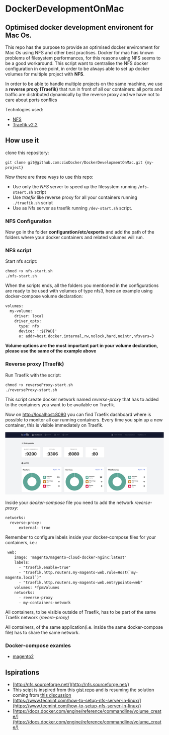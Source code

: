 # DockerDevelopmentOnMac
Optimised docker development environent for Mac Os.
---

This repo has the purpose to provide an optimised docker environment for Mac Os using NFS and other best practises.
Docker for mac has known problems of filesystem performances, for this reasons using NFS seems to be a good workaround.
This script want to centralise the NFS docker configuration in one point, in order to be always able to set up docker
volumes for multiple project with **NFS**.

In order to be able to handle multiple projects on the same machine, we use a **reverse proxy (Traefik)** that run in front of all our 
containers: all ports and traffic  are distributed dynamically by the reverse proxy and we have not to care about ports
 conflics

Technlogies used:
* [NFS](https://en.wikipedia.org/wiki/Network_File_System)
* [Traefik v2.2](https://github.com/containous/traefik)

## How use it
clone this repository:
```
git clone git@github.com:zioDocker/DockerDevelopmentOnMac.git {my-project}
```
Now there are three ways to use this repo:
* Use only the *NFS* server to speed up the filesystem running `/nfs-staert.sh` script
* Use *traefik* like reverse proxy for all your containers running `./traefik.sh` script
* Use as Nfs server as traefik running `/dev-start.sh` script.

### NFS Configuration
Now go in the folder **configuration/etc/exports** and add the path of the folders where your docker containers
and related volumes will run.

### NFS script

Start nfs script:
```
chmod +x nfs-start.sh
./nfs-start.sh
```

When the scripts ends, all the folders you mentioned in the configurations are ready to be used with volumes of type 
nfs3, here an example using docker-compose volume declaration:
```
volumes:
  my-volume:
    driver: local
    driver_opts:
      type: nfs
      device: ':${PWD}'
      o: addr=host.docker.internal,rw,nolock,hard,nointr,nfsvers=3
```

**Volume options are the most important part in your volume declaration, please use the same of the example above**

### Reverse proxy (Traefik)
Run Traefik with the script:
```
chmod +x reverseProxy-start.sh
./reverseProxy-start.sh
```
This script create docker network named *reverse-proxy* that has to added to the containers you want to be available 
on Traefik.

Now on [http://localhost:8080](http://localhost:8080) you can find Traefik dashboard where is possible to monitor 
all our running containers.
Every time you spin up a new container, this is visible immediately on Traefik.

![](doc/traefik2.2dashboard.png)

Inside your *docker-compose* file you need to add the network *reverse-proxy*:
```
networks:
  reverse-proxy:
      external: true
```
Remember to configure labels inside your docker-compose files for your containers, i.e.:
```
 web:
    image: 'magento/magento-cloud-docker-nginx:latest'
    labels:
      - "traefik.enable=true"
      - "traefik.http.routers.my-magento-web.rule=Host(`my-magento.local`)"
      - "traefik.http.routers.my-magento-web.entrypoints=web"
    volumes: *fpmVolumes
    networks:
      - reverse-proxy
      - my-containers-network
```
All containers, to be visible outside of Traefik, has to be part of the same Traefik network (*revere-proxy)*

All containers, of the same application(i.e. inside the same docker-compose file) has to share the same network.

### Docker-compose examles
* [magento2](docker-compose-examples/magento2.yml)

## Ispirations
- [http://nfs.sourceforge.net/](http://nfs.sourceforge.net/)
- This scipt is inspired from this 
[gist repo](https://gist.github.com/seanhandley/7dad300420e5f8f02e7243b7651c6657#file-setup_native_nfs_docker_osx-sh) 
and is resuming the solution coming from [this discussion](https://github.com/docker/for-mac/issues/1592)
- [https://www.tecmint.com/how-to-setup-nfs-server-in-linux/](https://www.tecmint.com/how-to-setup-nfs-server-in-linux/)
- [https://docs.docker.com/engine/reference/commandline/volume_create/](https://docs.docker.com/engine/reference/commandline/volume_create/)

